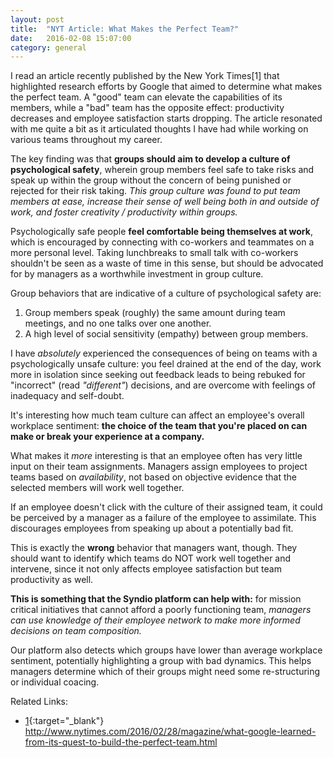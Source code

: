 ```yaml
---
layout: post
title:  "NYT Article: What Makes the Perfect Team?"
date:   2016-02-08 15:07:00
category: general
---
```


I read an article recently published by the New York Times[1] that highlighted research efforts by Google that aimed to determine what makes the perfect team. A "good" team can elevate the capabilities of its members, while a "bad" team has the opposite effect: productivity decreases and employee satisfaction starts dropping. The article resonated with me quite a bit as it articulated thoughts I have had while working on various teams throughout my career.

The key finding was that __groups should aim to develop a culture of psychological safety__, wherein group members feel safe to take risks and speak up within the group without the concern of being punished or rejected for their risk taking. *This group culture was found to put team members at ease, increase their sense of well being both in and outside of work, and foster creativity / productivity within groups.*

Psychologically safe people __feel comfortable being themselves at work__, which is encouraged by connecting with co-workers and teammates on a more personal level. Taking lunchbreaks to small talk with co-workers shouldn't be seen as a waste of time in this sense, but should be advocated for by managers as a worthwhile investment in group culture.

Group behaviors that are indicative of a culture of psychological safety are:

1) Group members speak (roughly) the same amount during team meetings, and no one talks over one another.
2) A high level of social sensitivity (empathy) between group members.

I have *absolutely* experienced the consequences of being on teams with a psychologically unsafe culture: you feel drained at the end of the day, work more in isolation since seeking out feedback leads to being rebuked for "incorrect" (read *"different"*) decisions, and are overcome with feelings of inadequacy and self-doubt.

It's interesting how much team culture can affect an employee's overall workplace sentiment: __the choice of the team that you're placed on can make or break your experience at a company.__

What makes it *more* interesting is that an employee often has very little input on their team assignments. Managers assign employees to project teams based on *availability*, not based on objective evidence that the selected members will work well together.

If an employee doesn't click with the culture of their assigned team, it could be perceived by a manager as a failure of the employee to assimilate. This discourages employees from speaking up about a potentially bad fit.

This is exactly the __wrong__ behavior that managers want, though. They should want to identify which teams do NOT work well together and intervene, since it not only affects employee satisfaction but team productivity as well.

__This is something that the Syndio platform can help with:__ for mission critical initiatives that cannot afford a poorly functioning team, *managers can use knowledge of their employee network to make more informed decisions on team composition.*

Our platform also detects which groups have lower than average workplace sentiment, potentially highlighting a group with bad dynamics. This helps managers determine which of their groups might need some re-structuring or individual coacing.




Related Links:
 - [1][New York Times]{:target="_blank"} http://www.nytimes.com/2016/02/28/magazine/what-google-learned-from-its-quest-to-build-the-perfect-team.html

[New York Times]: http://www.nytimes.com/2016/02/28/magazine/what-google-learned-from-its-quest-to-build-the-perfect-team.html
